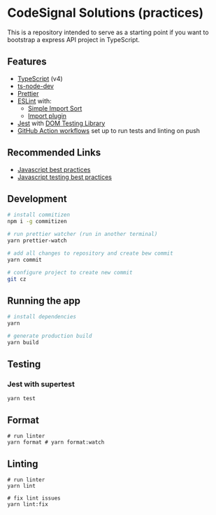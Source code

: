 # CodeSignal Solutions (practices)

This is a repository intended to serve as a starting point if you want to bootstrap a express API project in TypeScript.

## Features

- [TypeScript](https://www.typescriptlang.org/) (v4)
- [ts-node-dev](https://github.com/wclr/ts-node-dev)
- [Prettier](https://prettier.io/)
- [ESLint](https://eslint.org/) with:
  - [Simple Import Sort](https://github.com/lydell/eslint-plugin-simple-import-sort/)
  - [Import plugin](https://github.com/benmosher/eslint-plugin-import/)
- [Jest](https://jestjs.io) with [DOM Testing Library](https://testing-library.com/docs/dom-testing-library/intro)
- [GitHub Action workflows](https://github.com/features/actions) set up to run tests and linting on push

## Recommended Links
- [Javascript best practices](https://github.com/goldbergyoni/nodebestpractices.git)
- [Javascript testing best practices](https://github.com/goldbergyoni/javascript-testing-best-practices.git)
## Development

```bash
# install commitizen 
npm i -g commitizen

# run prettier watcher (run in another terminal)
yarn prettier-watch

# add all changes to repository and create bew commit
yarn commit

# configure project to create new commit
git cz
```

## Running the app

```bash
# install dependencies
yarn

# generate production build
yarn build

```

## Testing

### Jest with supertest

```
yarn test
```
## Format

```
# run linter
yarn format # yarn format:watch
```

## Linting

```
# run linter
yarn lint

# fix lint issues
yarn lint:fix
```
